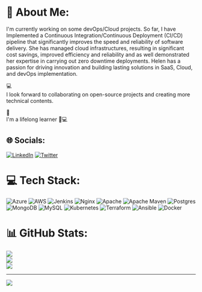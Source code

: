 # 💫 About Me:
I'm currently working on some devOps/Cloud projects. So far, I have Implemented a Continuous Integration/Continuous Deployment (CI/CD) pipeline that significantly improves the speed and reliability of software delivery. She has managed cloud infrastructures, resulting in significant cost savings, improved efficiency and reliability and as well demonstrated her expertise in carrying out zero downtime deployments. 
Helen has a passion for driving innovation and building lasting solutions in SaaS, Cloud, and devOps implementation.

💻<br>I look forward to collaborating on open-source projects and creating more technical contents.

🎯<br>I'm a lifelong learner 🤗💻


## 🌐 Socials:
[![LinkedIn](https://img.shields.io/badge/LinkedIn-%230077B5.svg?logo=linkedin&logoColor=white)](https://linkedin.com/in/https://www.linkedin.com/in/helenchukwukelu) [![Twitter](https://img.shields.io/badge/Twitter-%231DA1F2.svg?logo=Twitter&logoColor=white)](https://twitter.com/https://twitter.com/HelenBliss30) 

# 💻 Tech Stack:
![Azure](https://img.shields.io/badge/azure-%230072C6.svg?style=for-the-badge&logo=azure-devops&logoColor=white) ![AWS](https://img.shields.io/badge/AWS-%23FF9900.svg?style=for-the-badge&logo=amazon-aws&logoColor=white) ![Jenkins](https://img.shields.io/badge/jenkins-%232C5263.svg?style=for-the-badge&logo=jenkins&logoColor=white) ![Nginx](https://img.shields.io/badge/nginx-%23009639.svg?style=for-the-badge&logo=nginx&logoColor=white) ![Apache](https://img.shields.io/badge/apache-%23D42029.svg?style=for-the-badge&logo=apache&logoColor=white) ![Apache Maven](https://img.shields.io/badge/Apache%20Maven-C71A36?style=for-the-badge&logo=Apache%20Maven&logoColor=white) ![Postgres](https://img.shields.io/badge/postgres-%23316192.svg?style=for-the-badge&logo=postgresql&logoColor=white) ![MongoDB](https://img.shields.io/badge/MongoDB-%234ea94b.svg?style=for-the-badge&logo=mongodb&logoColor=white) ![MySQL](https://img.shields.io/badge/mysql-%2300f.svg?style=for-the-badge&logo=mysql&logoColor=white) ![Kubernetes](https://img.shields.io/badge/kubernetes-%23326ce5.svg?style=for-the-badge&logo=kubernetes&logoColor=white) ![Terraform](https://img.shields.io/badge/terraform-%235835CC.svg?style=for-the-badge&logo=terraform&logoColor=white) ![Ansible](https://img.shields.io/badge/ansible-%231A1918.svg?style=for-the-badge&logo=ansible&logoColor=white) ![Docker](https://img.shields.io/badge/docker-%230db7ed.svg?style=for-the-badge&logo=docker&logoColor=white)
# 📊 GitHub Stats:
![](https://github-readme-stats.vercel.app/api?username=Helen-Chukwukelu&theme=nightowl&hide_border=false&include_all_commits=false&count_private=false)<br/>
![](https://github-readme-streak-stats.herokuapp.com/?user=Helen-Chukwukelu&theme=nightowl&hide_border=false)<br/>
![](https://github-readme-stats.vercel.app/api/top-langs/?username=Helen-Chukwukelu&theme=nightowl&hide_border=false&include_all_commits=false&count_private=false&layout=compact)

---
[![](https://visitcount.itsvg.in/api?id=Helen-Chukwukelu&icon=0&color=0)](https://visitcount.itsvg.in)

<!-- Proudly created with GPRM ( https://gprm.itsvg.in ) -->
